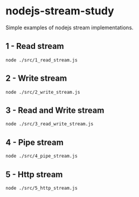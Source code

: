 # nodejs-stream-study
Simple examples of nodejs stream implementations.

## 1 - Read stream
````
node ./src/1_read_stream.js
````

## 2 - Write stream
````
node ./src/2_write_stream.js
````

## 3 - Read and Write stream
````
node ./src/3_read_write_stream.js
````

## 4 - Pipe stream
````
node ./src/4_pipe_stream.js
````

## 5 - Http stream
````
node ./src/5_http_stream.js
````
